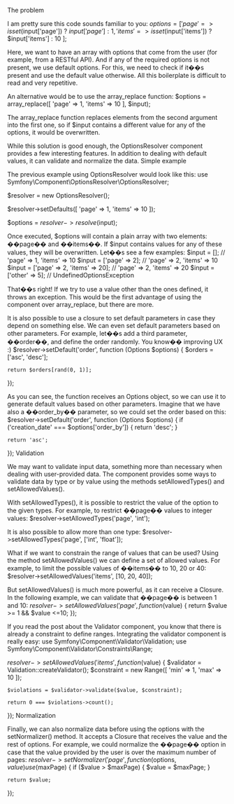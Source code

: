 The problem

I am pretty sure this code sounds familiar to you:
$options = [
    'page' => isset($input['page']) ? $input['page'] : 1,
    'items' => isset($input['items']) ? $input['items'] : 10
];

Here, we want to have an array with options that come from the user (for example, from a RESTful API).
And if any of the required options is not present, we use default options.
For this, we need to check if it��s present and use the default value otherwise. All this boilerplate is difficult to read and very repetitive.

An alternative would be to use the array_replace function:
$options = array_replace([
    'page'  => 1,
    'items' => 10
], $input);

The array_replace function replaces elements from the second argument into the first one,
so if $input contains a different value for any of the options, it would be overwritten.

While this solution is good enough, the OptionsResolver component provides a few interesting features.
In addition to dealing with default values, it can validate and normalize the data.
Simple example

The previous example using OptionsResolver would look like this:
use Symfony\Component\OptionsResolver\OptionsResolver;

$resolver = new OptionsResolver();

$resolver->setDefaults([
    'page' => 1,
    'items' => 10
]);

$options = $resolver->resolve($input);

Once executed, $options will contain a plain array with two elements: ��page�� and ��items��.
If $input contains values for any of these values, they will be overwritten. Let��s see a few examples:
$input = []; // 'page' => 1, 'items' => 10
$input = ['page' => 2]; // 'page' => 2, 'items' => 10
$input = ['page' => 2, 'items' => 20]; // 'page' => 2, 'items' => 20
$input = ['other' => 5]; // UndefinedOptionsException

That��s right! If we try to use a value other than the ones defined, it throws an exception.
This would be the first advantage of using the component over array_replace, but there are more.

It is also possible to use a closure to set default parameters in case they depend on something else.
We can even set default parameters based on other parameters. For example, let��s add a third parameter, ��order��, and define the order randomly. You know�� improving UX :)
$resolver->setDefault('order', function (Options $options) {
    $orders = ['asc', 'desc'];

    return $orders[rand(0, 1)];
});

As you can see, the function receives an Options object, so we can use it to generate default values based on other parameters.
Imagine that we have also a ��order_by�� parameter, so we could set the order based on this:
$resolver->setDefault('order', function (Options $options) {
    if ('creation_date' === $options['order_by']) {
        return 'desc';
    }

    return 'asc';
});
Validation

We may want to validate input data, something more than necessary when dealing with user-provided data.
The component provides some ways to validate data by type or by value using the methods setAllowedTypes() and setAllowedValues().

With setAllowedTypes(), it is possible to restrict the value of the option to the given types.
For example, to restrict ��page�� values to integer values:
$resolver->setAllowedTypes('page', 'int');

It is also possible to allow more than one type:
$resolver->setAllowedTypes('page', ['int', 'float']);

What if we want to constrain the range of values that can be used? Using the method setAllowedValues() we can define a set of allowed values.
For example, to limit the possible values of ��items�� to 10, 20 or 40:
$resolver->setAllowedValues('items', [10, 20, 40]);

But setAllowedValues() is much more powerful, as it can receive a Closure. In the following example, we can validate that ��page�� is between 1 and 10:
$resolver->setAllowedValues('page', function($value) {
    return $value >= 1 && $value <=10;
});

If you read the post about the Validator component, you know that there is already a constraint to define ranges.
Integrating the validator component is really easy:
use Symfony\Component\Validator\Validation;
use Symfony\Component\Validator\Constraints\Range;

$resolver->setAllowedValues('items', function($value) {
    $validator = Validation::createValidator();
    $constraint = new Range([
        'min' => 1,
        'max' => 10
    ]);

    $violations = $validator->validate($value, $constraint);

    return 0 === $violations->count();
});
Normalization

Finally, we can also normalize data before using the options with the setNormalizer() method.
It accepts a Closure that receives the value and the rest of options.
For example, we could normalize the ��page�� option in case that the value provided by the user is over the maximum number of pages:
$resolver->setNormalizer('page', function ($options, $value) use ($maxPage) {
    if ($value > $maxPage) {
        $value = $maxPage;
    }

    return $value;
});
